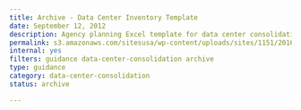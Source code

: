 ```yaml
---
title: Archive - Data Center Inventory Template
date: September 12, 2012
description: Agency planning Excel template for data center consolidation.
permalink: s3.amazonaws.com/sitesusa/wp-content/uploads/sites/1151/2016/11/Data_Call_Template_FROM_SF_June2012.xlsx
internal: yes
filters: guidance data-center-consolidation archive
type: guidance
category: data-center-consolidation
status: archive

---
```

